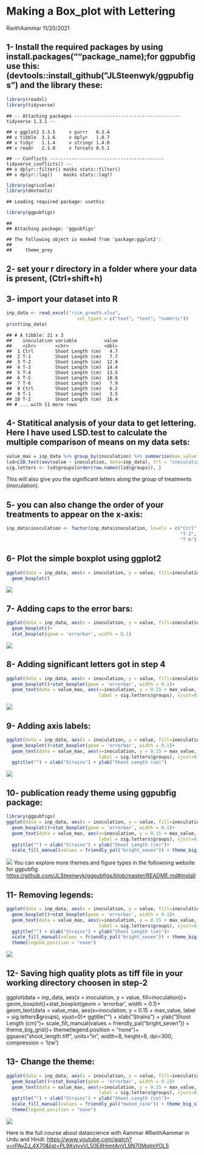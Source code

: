 Making a Box_plot with Lettering
================
RwithAammar
11/20/2021

## 1- Install the required packages by using install.packages(““package_name);for ggpubfig use this: (devtools::install_github(”JLSteenwyk/ggpubfigs”) and the library these:

``` r
library(readxl)
library(tidyverse)
```

    ## -- Attaching packages --------------------------------------- tidyverse 1.3.1 --

    ## v ggplot2 3.3.5     v purrr   0.3.4
    ## v tibble  3.1.6     v dplyr   1.0.7
    ## v tidyr   1.1.4     v stringr 1.4.0
    ## v readr   2.1.0     v forcats 0.5.1

    ## -- Conflicts ------------------------------------------ tidyverse_conflicts() --
    ## x dplyr::filter() masks stats::filter()
    ## x dplyr::lag()    masks stats::lag()

``` r
library(agricolae)
library(devtools)
```

    ## Loading required package: usethis

``` r
library(ggpubfigs)
```

    ## 
    ## Attaching package: 'ggpubfigs'

    ## The following object is masked from 'package:ggplot2':
    ## 
    ##     theme_grey

## 2- set your r directory in a folder where your data is present, (Ctrl+shift+h)

## 3- import your dataset into R

``` r
inp_data <- read_excel("rice_growth.xlsx", 
                          col_types = c("text", "text", "numeric"))
print(inp_data)
```

    ## # A tibble: 21 x 3
    ##    inoculation variable          value
    ##    <chr>       <chr>             <dbl>
    ##  1 Ctrl        Shoot Length (cm)   4.7
    ##  2 T-1         Shoot Length (cm)   7.7
    ##  3 T-2         Shoot Length (cm)  12.9
    ##  4 T-3         Shoot Length (cm)  14.4
    ##  5 T-4         Shoot Length (cm)  13.5
    ##  6 T-5         Shoot Length (cm)  10.8
    ##  7 T-6         Shoot Length (cm)   7.9
    ##  8 Ctrl        Shoot Length (cm)   6.2
    ##  9 T-1         Shoot Length (cm)   3.5
    ## 10 T-2         Shoot Length (cm)  16.4
    ## # ... with 11 more rows

## 4- Statitical analysis of your data to get lettering. Here I have used LSD.test to calculate the multiple comparison of means on my data sets:

``` r
value_max = inp_data %>% group_by(inoculation) %>% summarize(max_value = max(value))
lsd=LSD.test(aov(value ~ inoculation, data=inp_data), trt = "inoculation", group = T)
sig.letters <- lsd$groups[order(row.names(lsd$groups)), ] 
```

This will also give you the significant letters along the group of
treatments (inoculation).

## 5- you can also change the order of your treatments to appear on the x-axis:

``` r
inp_data$inoculation <- factor(inp_data$inoculation, levels = c("Ctrl", "T-1", "T-2",
                                                                "T-3", "T-4", "T-5",
                                                                "T-6"))
```

## 6- Plot the simple boxplot using ggplot2

``` r
ggplot(data = inp_data, aes(x = inoculation, y = value, fill=inoculation))+ 
  geom_boxplot()
```

![](box_plotstats_files/figure-gfm/unnamed-chunk-5-1.png)<!-- -->

## 7- Adding caps to the error bars:

``` r
ggplot(data = inp_data, aes(x = inoculation, y = value, fill=inoculation))+ 
  geom_boxplot()+
  stat_boxplot(geom = 'errorbar', width = 0.1)
```

![](box_plotstats_files/figure-gfm/unnamed-chunk-6-1.png)<!-- -->

## 8- Adding significant letters got in step 4

``` r
ggplot(data = inp_data, aes(x = inoculation, y = value, fill=inoculation))+ 
  geom_boxplot()+stat_boxplot(geom = 'errorbar', width = 0.1)+
  geom_text(data = value_max, aes(x=inoculation, y = 0.15 + max_value, 
                                  label = sig.letters$groups), vjust=0)
```

![](box_plotstats_files/figure-gfm/unnamed-chunk-7-1.png)<!-- -->

## 9- Adding axis labels:

``` r
ggplot(data = inp_data, aes(x = inoculation, y = value, fill=inoculation))+ 
  geom_boxplot()+stat_boxplot(geom = 'errorbar', width = 0.1)+
  geom_text(data = value_max, aes(x=inoculation, y = 0.15 + max_value, 
                                  label = sig.letters$groups), vjust=0)+
  ggtitle("") + xlab("Strains") + ylab("Shoot Length (cm)")
```

![](box_plotstats_files/figure-gfm/unnamed-chunk-8-1.png)<!-- -->

## 10- publication ready theme using ggpubfig package:

``` r
library(ggpubfigs)
ggplot(data = inp_data, aes(x = inoculation, y = value, fill=inoculation))+ 
  geom_boxplot()+stat_boxplot(geom = 'errorbar', width = 0.1)+
  geom_text(data = value_max, aes(x=inoculation, y = 0.15 + max_value, 
                                  label = sig.letters$groups), vjust=0)+
  ggtitle("") + xlab("Strains") + ylab("Shoot Length (cm)")+
  scale_fill_manual(values = friendly_pal("bright_seven")) + theme_big_grid()
```

![](box_plotstats_files/figure-gfm/unnamed-chunk-9-1.png)<!-- --> You
can explore more themes and figure types in the followoing website for
ggpubfig:
<https://github.com/JLSteenwyk/ggpubfigs/blob/master/README.md#install>

## 11- Removing legends:

``` r
ggplot(data = inp_data, aes(x = inoculation, y = value, fill=inoculation))+ 
  geom_boxplot()+stat_boxplot(geom = 'errorbar', width = 0.1)+
  geom_text(data = value_max, aes(x=inoculation, y = 0.15 + max_value, 
                                  label = sig.letters$groups), vjust=0)+
  ggtitle("") + xlab("Strains") + ylab("Shoot Length (cm)")+
  scale_fill_manual(values = friendly_pal("bright_seven")) + theme_big_grid()+
  theme(legend.position = "none")
```

![](box_plotstats_files/figure-gfm/unnamed-chunk-10-1.png)<!-- -->

## 12- Saving high quality plots as tiff file in your working directory choosen in step-2

ggplot(data = inp_data, aes(x = inoculation, y = value,
fill=inoculation))+ geom_boxplot()+stat_boxplot(geom = ‘errorbar’, width
= 0.1)+ geom_text(data = value_max, aes(x=inoculation, y = 0.15 +
max_value, label = sig.letters$groups), vjust=0)+ ggtitle(““) +
xlab(”Strains”) + ylab(“Shoot Length (cm)”)+ scale_fill_manual(values =
friendly_pal(“bright_seven”)) + theme_big_grid()+ theme(legend.position
= “none”)+ ggsave(“shoot_length.tiff”, units=“in”, width=8, height=8,
dpi=300, compression = ‘lzw’)

## 13- Change the theme:

``` r
ggplot(data = inp_data, aes(x = inoculation, y = value, fill=inoculation))+ 
  geom_boxplot()+stat_boxplot(geom = 'errorbar', width = 0.1)+
  geom_text(data = value_max, aes(x=inoculation, y = 0.15 + max_value, 
                                  label = sig.letters$groups), vjust=0)+
  ggtitle("") + xlab("Strains") + ylab("Shoot Length (cm)")+
  scale_fill_manual(values = friendly_pal("muted_nine")) + theme_big_simple()+
  theme(legend.position = "none")
```

![](box_plotstats_files/figure-gfm/unnamed-chunk-11-1.png)<!-- -->

Here is the full course about datascience with Aammar #RwithAammar in
Urdu and Hindi:
<https://www.youtube.com/watch?v=rPAyZJ_4X70&list=PL9XvIvvVL50E8HimtAnVL8N70MqImYOLS>
